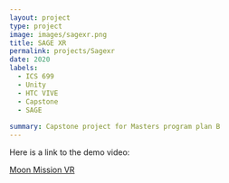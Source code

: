 ```yaml
---
layout: project
type: project
image: images/sagexr.png
title: SAGE XR
permalink: projects/Sagexr
date: 2020
labels:
  - ICS 699
  - Unity
  - HTC VIVE
  - Capstone
  - SAGE
  
summary: Capstone project for Masters program plan B
---
```



Here is a link to the demo video:

<a href="https://www.youtube.com/watch?v=EPg3sjmwZI0&feature=youtu.be"><i class="large youtube icon "></i>Moon Mission VR</a>

